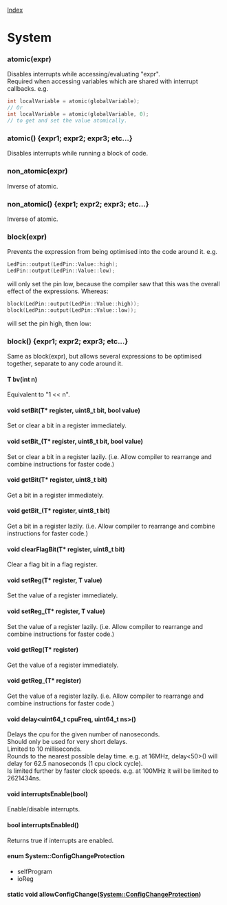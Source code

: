 [Index](../../index.hpp.md#index)

# System

### atomic\(expr\)
Disables interrupts while accessing/evaluating "expr".<br>
Required when accessing variables which are shared with interrupt callbacks. e.g.
```c++
int localVariable = atomic(globalVariable);
// Or
int localVariable = atomic(globalVariable, 0);
// to get and set the value atomically.
```

### atomic\(\) \{expr1; expr2; expr3; etc...\}
Disables interrupts while running a block of code.

### non_atomic\(expr\)
Inverse of atomic.

### non_atomic\(\) \{expr1; expr2; expr3; etc...\}
Inverse of atomic.

### block\(expr\)
Prevents the expression from being optimised into the code around it. e.g.
```c++
LedPin::output(LedPin::Value::high);
LedPin::output(LedPin::Value::low);
```
will only set the pin low, because the compiler saw that this was the overall effect of the expressions. Whereas:
```c++
block(LedPin::output(LedPin::Value::high));
block(LedPin::output(LedPin::Value::low));
```
will set the pin high, then low:

### block\(\) \{expr1; expr2; expr3; etc...\}
Same as block(expr), but allows several expressions to be optimised together, separate to any code around it.

#### T bv(int n)
Equivalent to "1 << n".

#### void setBit(T\* register, uint8_t bit, bool value)
Set or clear a bit in a register immediately.

#### void setBit_(T\* register, uint8_t bit, bool value)
Set or clear a bit in a register lazily.
(i.e. Allow compiler to rearrange and combine instructions for faster code.)

#### void getBit(T\* register, uint8_t bit)
Get a bit in a register immediately.

#### void getBit_(T\* register, uint8_t bit)
Get a bit in a register lazily.
(i.e. Allow compiler to rearrange and combine instructions for faster code.)

#### void clearFlagBit(T\* register, uint8_t bit)
Clear a flag bit in a flag register.

#### void setReg(T\* register, T value)
Set the value of a register immediately.

#### void setReg_(T\* register, T value)
Set the value of a register lazily.
(i.e. Allow compiler to rearrange and combine instructions for faster code.)

#### void getReg(T\* register)
Get the value of a register immediately.

#### void getReg_(T\* register)
Get the value of a register lazily.
(i.e. Allow compiler to rearrange and combine instructions for faster code.)

#### void delay<uint64_t cpuFreq, uint64_t ns>()
Delays the cpu for the given number of nanoseconds.<br>
Should only be used for very short delays.<br>
Limited to 10 milliseconds.<br>
Rounds to the nearest possible delay time. e.g. at 16MHz, delay<50>() will
delay for 62.5 nanoseconds (1 cpu clock cycle).<br>
Is limited further by faster clock speeds. e.g. at 100MHz it will be limited to 2621434ns.

#### void interruptsEnable(bool)
Enable/disable interrupts.

#### bool interruptsEnabled()
Returns true if interrupts are enabled.

#### enum System::ConfigChangeProtection
* selfProgram
* ioReg

#### static void allowConfigChange([System::ConfigChangeProtection](system.hpp.md#enum-systemconfigchangeprotection))
